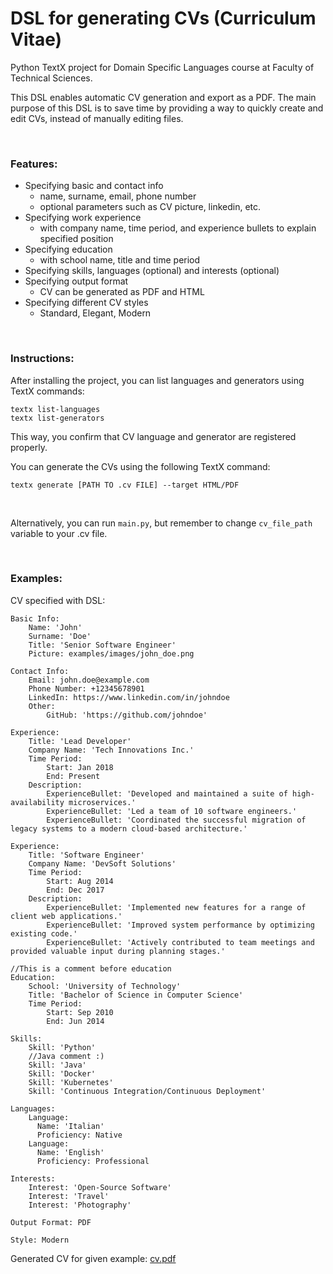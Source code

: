 # DSL for generating CVs (Curriculum Vitae)
Python TextX project for Domain Specific Languages course at Faculty of Technical Sciences.

This DSL enables automatic CV generation and export as a PDF. The main purpose of this DSL is to save time by providing a way to quickly create and edit CVs, instead of manually editing files.

<br>

### Features:
* Specifying basic and contact info
  * name, surname, email, phone number
  * optional parameters such as CV picture, linkedin, etc.
* Specifying work experience
  * with company name, time period, and experience bullets to explain specified position
* Specifying education
  * with school name, title and time period
* Specifying skills, languages (optional) and interests (optional)
* Specifying output format
  * CV can be generated as PDF and HTML
* Specifying different CV styles
  * Standard, Elegant, Modern

<br>

### Instructions:
After installing the project, you can list languages and generators using TextX commands:
```
textx list-languages
textx list-generators
```
This way, you confirm that CV language and generator are registered properly. 

You can generate the CVs using the following TextX command:
```
textx generate [PATH TO .cv FILE] --target HTML/PDF
```
<br>

Alternatively, you can run `main.py`, but remember to change `cv_file_path` variable to your .cv file.

<br>

### Examples:

CV specified with DSL:
```
Basic Info:
    Name: 'John'
    Surname: 'Doe'
    Title: 'Senior Software Engineer'
    Picture: examples/images/john_doe.png

Contact Info:
    Email: john.doe@example.com
    Phone Number: +12345678901
    LinkedIn: https://www.linkedin.com/in/johndoe
    Other:
        GitHub: 'https://github.com/johndoe'

Experience:
    Title: 'Lead Developer'
    Company Name: 'Tech Innovations Inc.'
    Time Period:
        Start: Jan 2018
        End: Present
    Description:
        ExperienceBullet: 'Developed and maintained a suite of high-availability microservices.'
        ExperienceBullet: 'Led a team of 10 software engineers.'
        ExperienceBullet: 'Coordinated the successful migration of legacy systems to a modern cloud-based architecture.'

Experience:
    Title: 'Software Engineer'
    Company Name: 'DevSoft Solutions'
    Time Period:
        Start: Aug 2014
        End: Dec 2017
    Description:
        ExperienceBullet: 'Implemented new features for a range of client web applications.'
        ExperienceBullet: 'Improved system performance by optimizing existing code.'
        ExperienceBullet: 'Actively contributed to team meetings and provided valuable input during planning stages.'

//This is a comment before education
Education:
    School: 'University of Technology'
    Title: 'Bachelor of Science in Computer Science'
    Time Period:
        Start: Sep 2010
        End: Jun 2014

Skills:
    Skill: 'Python'
    //Java comment :)
    Skill: 'Java'
    Skill: 'Docker'
    Skill: 'Kubernetes'
    Skill: 'Continuous Integration/Continuous Deployment'

Languages:
    Language:
      Name: 'Italian'
      Proficiency: Native
    Language:
      Name: 'English'
      Proficiency: Professional

Interests:
    Interest: 'Open-Source Software'
    Interest: 'Travel'
    Interest: 'Photography'

Output Format: PDF

Style: Modern

```

Generated CV for given example: [cv.pdf](output/cv.pdf)
